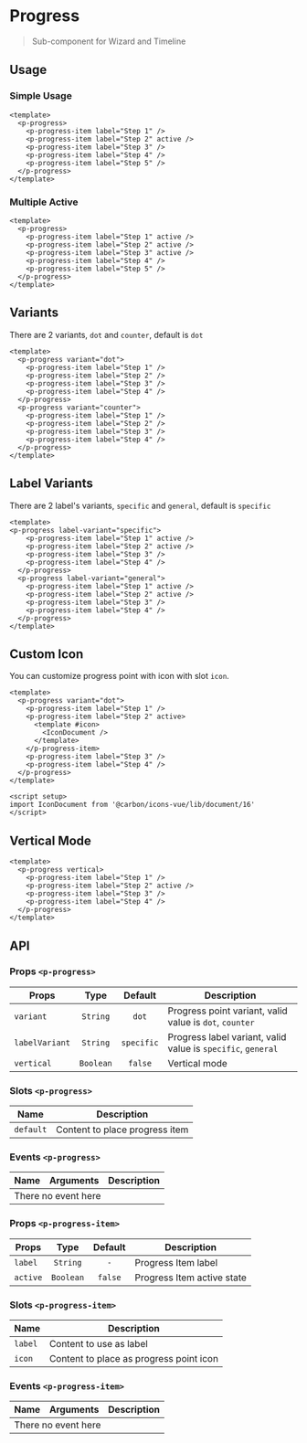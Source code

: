 <script setup>
  import pProgress from './Progress.vue'
  import pProgressItem from './ProgressItem.vue'
  import IconDocument from '@carbon/icons-vue/lib/document/16'
</script>

# Progress
> Sub-component for Wizard and Timeline

## Usage

### Simple Usage

<preview>
  <p-progress>
    <p-progress-item label="Step 1" />
    <p-progress-item label="Step 2" active />
    <p-progress-item label="Step 3" />
    <p-progress-item label="Step 4" />
    <p-progress-item label="Step 5" />
  </p-progress>
</preview>

```vue
<template>
  <p-progress>
    <p-progress-item label="Step 1" />
    <p-progress-item label="Step 2" active />
    <p-progress-item label="Step 3" />
    <p-progress-item label="Step 4" />
    <p-progress-item label="Step 5" />
  </p-progress>
</template>
```

### Multiple Active

<preview>
  <p-progress>
    <p-progress-item label="Step 1" active />
    <p-progress-item label="Step 2" active />
    <p-progress-item label="Step 3" active />
    <p-progress-item label="Step 4" />
    <p-progress-item label="Step 5" />
  </p-progress>
</preview>

```vue
<template>
  <p-progress>
    <p-progress-item label="Step 1" active />
    <p-progress-item label="Step 2" active />
    <p-progress-item label="Step 3" active />
    <p-progress-item label="Step 4" />
    <p-progress-item label="Step 5" />
  </p-progress>
</template>
```

## Variants
There are 2 variants, `dot` and `counter`, default is `dot`

<preview class="flex-col gap-4">
  <p-progress variant="dot">
    <p-progress-item label="Step 1" />
    <p-progress-item label="Step 2" />
    <p-progress-item label="Step 3" />
    <p-progress-item label="Step 4" />
  </p-progress>
  <p-progress variant="counter">
    <p-progress-item label="Step 1" />
    <p-progress-item label="Step 2" />
    <p-progress-item label="Step 3" />
    <p-progress-item label="Step 4" />
  </p-progress>
</preview>

```vue
<template>
  <p-progress variant="dot">
    <p-progress-item label="Step 1" />
    <p-progress-item label="Step 2" />
    <p-progress-item label="Step 3" />
    <p-progress-item label="Step 4" />
  </p-progress>
  <p-progress variant="counter">
    <p-progress-item label="Step 1" />
    <p-progress-item label="Step 2" />
    <p-progress-item label="Step 3" />
    <p-progress-item label="Step 4" />
  </p-progress>
</template>
```

## Label Variants

There are 2 label's variants, `specific` and `general`, default is `specific`

<preview class="flex-col gap-4">
  <p-progress label-variant="specific">
    <p-progress-item label="Step 1" active />
    <p-progress-item label="Step 2" active />
    <p-progress-item label="Step 3" />
    <p-progress-item label="Step 4" />
  </p-progress>
  <p-progress label-variant="general">
    <p-progress-item label="Step 1" active />
    <p-progress-item label="Step 2" active />
    <p-progress-item label="Step 3" />
    <p-progress-item label="Step 4" />
  </p-progress>
</preview>

```vue
<template>
<p-progress label-variant="specific">
    <p-progress-item label="Step 1" active />
    <p-progress-item label="Step 2" active />
    <p-progress-item label="Step 3" />
    <p-progress-item label="Step 4" />
  </p-progress>
  <p-progress label-variant="general">
    <p-progress-item label="Step 1" active />
    <p-progress-item label="Step 2" active />
    <p-progress-item label="Step 3" />
    <p-progress-item label="Step 4" />
  </p-progress>
</template>
```

## Custom Icon
You can customize progress point with icon with slot `icon`.

<preview class="flex-col gap-4">
  <p-progress variant="dot">
    <p-progress-item label="Step 1" />
    <p-progress-item label="Step 2" active>
      <template #icon>
        <IconDocument />
      </template>
    </p-progress-item>
    <p-progress-item label="Step 3" />
    <p-progress-item label="Step 4" />
  </p-progress>
</preview>

```vue
<template>
  <p-progress variant="dot">
    <p-progress-item label="Step 1" />
    <p-progress-item label="Step 2" active>
      <template #icon>
        <IconDocument />
      </template>
    </p-progress-item>
    <p-progress-item label="Step 3" />
    <p-progress-item label="Step 4" />
  </p-progress>
</template>

<script setup>
import IconDocument from '@carbon/icons-vue/lib/document/16'
</script>
```

## Vertical Mode

<preview>
  <div class="h-96">
    <p-progress vertical>
      <p-progress-item label="Step 1" />
      <p-progress-item label="Step 2" active />
      <p-progress-item label="Step 3" />
      <p-progress-item label="Step 4" />
    </p-progress>
  </div>
</preview>

```vue
<template>
  <p-progress vertical>
    <p-progress-item label="Step 1" />
    <p-progress-item label="Step 2" active />
    <p-progress-item label="Step 3" />
    <p-progress-item label="Step 4" />
  </p-progress>
</template>
```

## API

### Props `<p-progress>`

| Props          |   Type    |  Default   | Description                                                  |
|----------------|:---------:|:----------:|--------------------------------------------------------------|
| `variant`      | `String`  |   `dot`    | Progress point variant, valid value is `dot`, `counter`      |
| `labelVariant` | `String`  | `specific` | Progress label variant, valid value is `specific`, `general` |
| `vertical`     | `Boolean` |  `false`   | Vertical mode                                                |

### Slots `<p-progress>`

| Name      | Description                    |
|-----------|--------------------------------|
| `default` | Content to place progress item |

### Events `<p-progress>`

<table>
  <thead>
    <tr>
      <th>Name</th>
      <th>Arguments</th>
      <th>Description</th>
    </tr>
  </thead>
  <tbody>
    <tr>
      <td colspan="3" class="text-center">There no event here</td>
    </tr>
  </tbody>
</table>

### Props `<p-progress-item>`

| Props    |   Type    | Default | Description                |
|----------|:---------:|:-------:|----------------------------|
| `label`  | `String`  |   `-`   | Progress Item label        |
| `active` | `Boolean` | `false` | Progress Item active state |

### Slots `<p-progress-item>`

| Name    | Description                             |
|---------|-----------------------------------------|
| `label` | Content to use as label                 |
| `icon`  | Content to place as progress point icon |

### Events `<p-progress-item>`

<table>
  <thead>
    <tr>
      <th>Name</th>
      <th>Arguments</th>
      <th>Description</th>
    </tr>
  </thead>
  <tbody>
    <tr>
      <td colspan="3" class="text-center">There no event here</td>
    </tr>
  </tbody>
</table>
